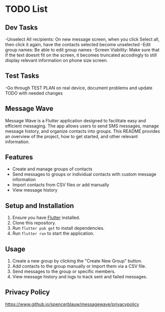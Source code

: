 # TODO List

## Dev Tasks

-Unselect All recipients: On new message screen, when you click Select all, then click it again, have the contacts selected become unselected
-Edit group names: Be able to edit group names
-Screen Viability: Make sure that if the text doesnt fit on the screen, it becomes truncated accodingly to still display relevant information on phone size screen.

## Test Tasks

-Go through TEST PLAN on real device, document problems and update TODO with needed changes

## Message Wave

Message Wave is a Flutter application designed to facilitate easy and efficient messaging. The app allows users to send SMS messages, manage message history, and organize contacts into groups. This README provides an overview of the project, how to get started, and other relevant information.

## Features

- Create and manage groups of contacts
- Send messages to groups or individual contacts with custom message information
- Import contacts from CSV files or add manually
- View message history

## Setup and Installation

1. Ensure you have [Flutter](https://flutter.dev/docs/get-started/install) installed.
2. Clone this repository.
3. Run `flutter pub get` to install dependencies.
4. Run `flutter run` to start the application.

## Usage

1. Create a new group by clicking the "Create New Group" button.
2. Add contacts to the group manually or import them via a CSV file.
3. Send messages to the group or specific members.
4. View message history and logs to track sent and failed messages.

## Privacy Policy

<https://www.github.io/spencerblauw/messagewave/privacypolicy>
